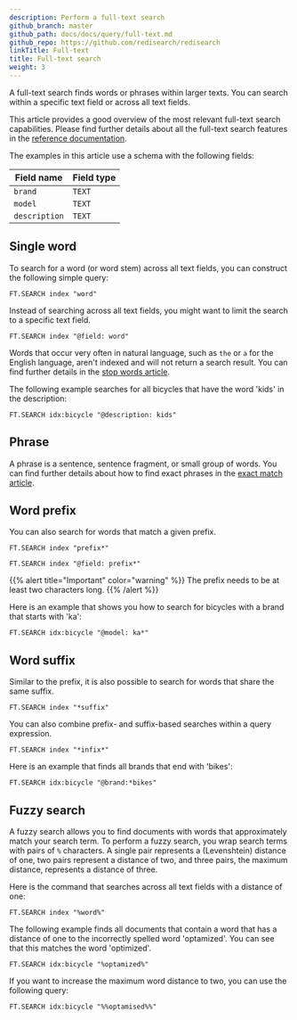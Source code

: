 ```yaml
---
description: Perform a full-text search
github_branch: master
github_path: docs/docs/query/full-text.md
github_repo: https://github.com/redisearch/redisearch
linkTitle: Full-text
title: Full-text search
weight: 3
---
```


A full-text search finds words or phrases within larger texts. You can search within a specific text field or across all text fields. 

This article provides a good overview of the most relevant full-text search capabilities. Please find further details about all the full-text search features in the [reference documentation](/docs/interact/search-and-query/advanced-concepts/).

The examples in this article use a schema with the following fields:

| Field name | Field type |
| ---------- | ---------- |
| `brand`      | `TEXT`       |
| `model`      | `TEXT`       |
| `description`| `TEXT`       |


## Single word

To search for a word (or word stem) across all text fields, you can construct the following simple query:

```
FT.SEARCH index "word"
```

Instead of searching across all text fields, you might want to limit the search to a specific text field.

```
FT.SEARCH index "@field: word"
```

Words that occur very often in natural language, such as `the` or `a` for the English language, aren't indexed and will not return a search result. You can find further details in the [stop words article](/docs/interact/search-and-query/advanced-concepts/stopwords).

The following example searches for all bicycles that have the word 'kids' in the description:

```
FT.SEARCH idx:bicycle "@description: kids"
```

## Phrase

A phrase is a sentence, sentence fragment, or small group of words. You can find further details about how to find exact phrases in the [exact match article](/docs/interact/search-and-query/query/exact-match).


## Word prefix

You can also search for words that match a given prefix.

```
FT.SEARCH index "prefix*"
```

```
FT.SEARCH index "@field: prefix*"
```

{{% alert title="Important" color="warning" %}}
The prefix needs to be at least two characters long.
{{% /alert  %}}

Here is an example that shows you how to search for bicycles with a brand that starts with 'ka':

```
FT.SEARCH idx:bicycle "@model: ka*"
```

## Word suffix

Similar to the prefix, it is also possible to search for words that share the same suffix.

```
FT.SEARCH index "*suffix"
```

You can also combine prefix- and suffix-based searches within a query expression.

```
FT.SEARCH index "*infix*"
```

Here is an example that finds all brands that end with 'bikes':

```
FT.SEARCH idx:bicycle "@brand:*bikes"
```

## Fuzzy search

A fuzzy search allows you to find documents with words that approximately match your search term. To perform a fuzzy search, you wrap search terms with pairs of `%` characters. A single pair represents a (Levenshtein) distance of one, two pairs represent a distance of two, and three pairs, the maximum distance, represents a distance of three.

Here is the command that searches across all text fields with a distance of one:

```
FT.SEARCH index "%word%"
```

The following example finds all documents that contain a word that has a distance of one to the incorrectly spelled word 'optamized'. You can see that this matches the word 'optimized'.

```
FT.SEARCH idx:bicycle "%optamized%"
```

If you want to increase the maximum word distance to two, you can use the following query:

```
FT.SEARCH idx:bicycle "%%optamised%%"
```